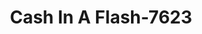 ---
f_zip-code: 46360
f_state-code: IN
title: Cash In A Flash-7623
f_phone: 219-879-9999
f_city-only: Michigan City
f_address: 3213 Franklin Street Michigan City
f_location-unique-id: '7623'
slug: cash-in-a-flash-7623
updated-on: '2024-05-30T13:46:58.046Z'
created-on: '2024-05-30T13:36:59.803Z'
published-on: '2024-05-30T13:54:32.469Z'
f_city-state: cms/city/michigan-city-in.md
f_company: cms/company/cash-in-a-flash.md
f_state: cms/state/indiana.md
layout: '[payday-loan].html'
tags: payday-loan
---